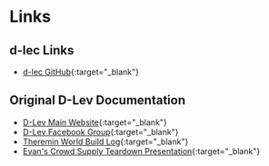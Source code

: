 # Links  

## d-lec Links
* [d-lec GitHub](https://github.com/d-lec){:target="_blank"}

## Original D-Lev Documentation
* [D-Lev Main Website](https://d-lev.com/){:target="_blank"}
* [D-Lev Facebook Group](https://www.facebook.com/groups/154169846769131){:target="_blank"}
* [Theremin World Build Log](https://thereminworld.com/Forums/T/28554/lets-design-and-build-a-mostly-digital-theremin){:target="_blank"}
* [Evan's Crowd Supply Teardown Presentation](https://www.youtube.com/watch?v=ZT34346DQPs&t=14300s){:target="_blank"}
